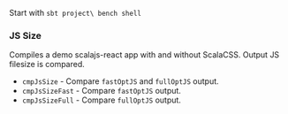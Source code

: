 Start with `sbt project\ bench shell`

### JS Size

Compiles a demo scalajs-react app with and without ScalaCSS.
Output JS filesize is compared.

* `cmpJsSize` - Compare `fastOptJS` and `fullOptJS` output.
* `cmpJsSizeFast` - Compare `fastOptJS` output.
* `cmpJsSizeFull` - Compare `fullOptJS` output.

